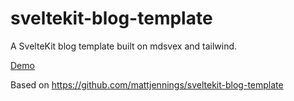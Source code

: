 # sveltekit-blog-template

A SvelteKit blog template built on mdsvex and tailwind.

[Demo](https://svelte-test.ksh.workers.dev)

Based on <https://github.com/mattjennings/sveltekit-blog-template>
